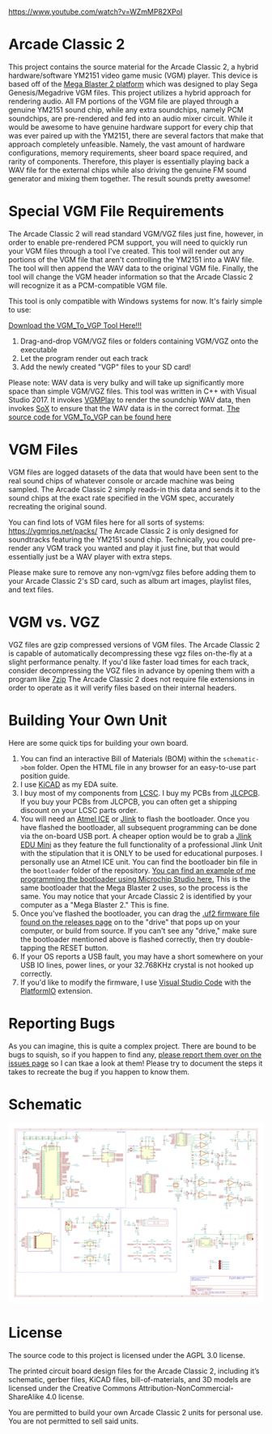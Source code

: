 https://www.youtube.com/watch?v=WZmMP82XPoI

# Arcade Classic 2

This project contains the source material for the Arcade Classic 2, a hybrid hardware/software YM2151 video game music (VGM) player. This device is based off of the [Mega Blaster 2 platform](https://github.com/AidanHockey5/MegaBlaster2) which was designed to play Sega Genesis/Megadrive VGM files.
This project utilizes a hybrid approach for rendering audio. All FM portions of the VGM file are played through a genuine YM2151 sound chip, while any extra soundchips, namely PCM soundchips, are pre-rendered and fed into an audio mixer circuit.
While it would be awesome to have genuine hardware support for every chip that was ever paired up with the YM2151, there are several factors that make that approach completely unfeasible. Namely, the vast amount of hardware configurations, memory requirements, sheer board space required, and rarity of components.
Therefore, this player is essentially playing back a WAV file for the external chips while also driving the genuine FM sound generator and mixing them together.
The result sounds pretty awesome!

# Special VGM File Requirements

The Arcade Classic 2 will read standard VGM/VGZ files just fine, however, in order to enable pre-rendered PCM support, you will need to quickly run your VGM files through a tool I've created. This tool will render out any portions of the VGM file that aren't controlling the YM2151 into a WAV file. The tool will then append the WAV data to the original VGM file. Finally, the tool will change the VGM header information so that the Arcade Classic 2 will recognize it as a PCM-compatible VGM file.

This tool is only compatible with Windows systems for now. It's fairly simple to use:

[Download the VGM_To_VGP Tool Here!!!](https://aidanlawrence.com/tools/ee/arcadeclassic2/vgm_to_vgp.zip)

1) Drag-and-drop VGM/VGZ files or folders containing VGM/VGZ onto the executable
2) Let the program render out each track
3) Add the newly created "VGP" files to your SD card!

Please note: WAV data is very bulky and will take up significantly more space than simple VGM/VGZ files.
This tool was written in C++ with Visual Studio 2017. It invokes [VGMPlay](https://github.com/vgmrips/vgmplay) to render the soundchip WAV data, then invokes [SoX](http://sox.sourceforge.net/) to ensure that the WAV data is in the correct format.
[The source code for VGM_To_VGP can be found here](https://github.com/AidanHockey5/YM2151_Arcade_Classic_2/tree/master/tools/vgmtovgp)

# VGM Files

VGM files are logged datasets of the data that would have been sent to the real sound chips of whatever console or arcade machine was being sampled. The Arcade Classic 2 simply reads-in this data and sends it to the sound chips at the exact rate specified in the VGM spec, accurately recreating the original sound.

You can find lots of VGM files here for all sorts of systems: https://vgmrips.net/packs/
The Arcade Classic 2 is only designed for soundtracks featuring the YM2151 sound chip. Technically, you could pre-render any VGM track you wanted and play it just fine, but that would essentially just be a WAV player with extra steps.

Please make sure to remove any non-vgm/vgz files before adding them to your Arcade Classic 2's SD card, such as album art images, playlist files, and text files.

# VGM vs. VGZ

VGZ files are gzip compressed versions of VGM files. The Arcade Classic 2 is capable of automatically decompressing these vgz files on-the-fly at a slight performance penalty. If you'd like faster load times for each track, consider decompressing the VGZ files in advance by opening them with a program like [7zip](https://www.7-zip.org/)
The Arcade Classic 2 does not require file extensions in order to operate as it will verify files based on their internal headers.

# Building Your Own Unit

Here are some quick tips for building your own board.

1) You can find an interactive Bill of Materials (BOM) within the `schematic->bom` folder. Open the HTML file in any browser for an easy-to-use part position guide.
2) I use [KiCAD](https://kicad.org/) as my EDA suite.
4) I buy most of my components from [LCSC](https://lcsc.com/). I buy my PCBs from [JLCPCB](https://jlcpcb.com/). If you buy your PCBs from JLCPCB, you can often get a shipping discount on your LCSC parts order.
5) You will need an [Atmel ICE](https://www.microchip.com/DevelopmentTools/ProductDetails/ATATMEL-ICE) or [Jlink](https://www.segger.com/products/debug-probes/j-link/) to flash the bootloader. Once you have flashed the bootloader, all subsequent programming can be done via the on-board USB port. A cheaper option would be to grab a [Jlink EDU Mini](https://shop-us.segger.com/J_Link_EDU_mini_p/8.08.91.htm) as they feature the full functionality of a professional Jlink Unit with the stipulation that it is ONLY to be used for educational purposes. I personally use an Atmel ICE unit. You can find the bootloader bin file in the `bootloader` folder of the repository. [You can find an example of me programming the bootloader using Microchip Studio here.](https://youtu.be/FjPftGuLnGg?t=9259)
This is the same bootloader that the Mega Blaster 2 uses, so the process is the same. You may notice that your Arcade Classic 2 is identified by your computer as a "Mega Blaster 2." This is fine.
7) Once you've flashed the bootloader, you can drag the [.uf2 firmware file found on the releases page](https://github.com/AidanHockey5/YM2151_Arcade_Classic_2/releases) on to the "drive" that pops up on your computer, or build from source. If you can't see any "drive," make sure the bootloader mentioned above is flashed correctly, then try double-tapping the RESET button. 
8) If your OS reports a USB fault, you may have a short somewhere on your USB IO lines, power lines, or your 32.768KHz crystal is not hooked up correctly.
9) If you'd like to modify the firmware, I use [Visual Studio Code](https://code.visualstudio.com/) with the [PlatformIO](https://platformio.org/install/ide?install=vscode) extension.

# Reporting Bugs

As you can imagine, this is quite a complex project. There are bound to be bugs to squish, so if you happen to find any, [please report them over on the issues page](https://github.com/AidanHockey5/YM2151_Arcade_Classic_2/issues) so I can tkae a look at them! Please try to document the steps it takes to recreate the bug if you happen to know them.

# Schematic

![Schematic](https://github.com/AidanHockey5/YM2151_Arcade_Classic_2/raw/master/schematic/ArcadeClassic2.png)

# License
The source code to this project is licensed under the AGPL 3.0 license.

The printed circuit board design files for the Arcade Classic 2, including it’s schematic, gerber files, KiCAD files, bill-of-materials, and 3D models are licensed under the Creative Commons Attribution-NonCommercial-ShareAlike 4.0 license.

You are permitted to build your own Arcade Classic 2 units for personal use. You are not permitted to sell said units.
